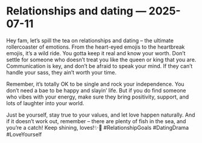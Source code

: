 # Relationships and dating — 2025-07-11

Hey fam, let’s spill the tea on relationships and dating – the ultimate rollercoaster of emotions. From the heart-eyed emojis to the heartbreak emojis, it’s a wild ride. You gotta keep it real and know your worth. Don’t settle for someone who doesn’t treat you like the queen or king that you are. Communication is key, and don’t be afraid to speak your mind. If they can’t handle your sass, they ain’t worth your time.

Remember, it’s totally OK to be single and rock your independence. You don’t need a bae to be happy and slayin’ life. But if you do find someone who vibes with your energy, make sure they bring positivity, support, and lots of laughter into your world.

Just be yourself, stay true to your values, and let love happen naturally. And if it doesn’t work out, remember – there are plenty of fish in the sea, and you’re a catch! Keep shining, loves!✨💖 #RelationshipGoals #DatingDrama #LoveYourself